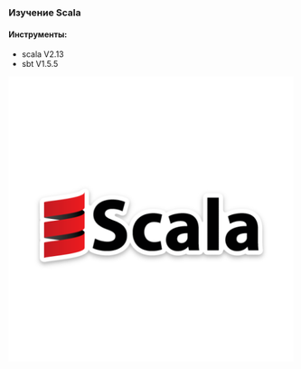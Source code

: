 ### Изучение Scala



#### Инструменты:
* scala V2.13
* sbt V1.5.5

![Scala image](https://github.com/AlexBugrimov/Simple-Scala/blob/master/access/scala.png)